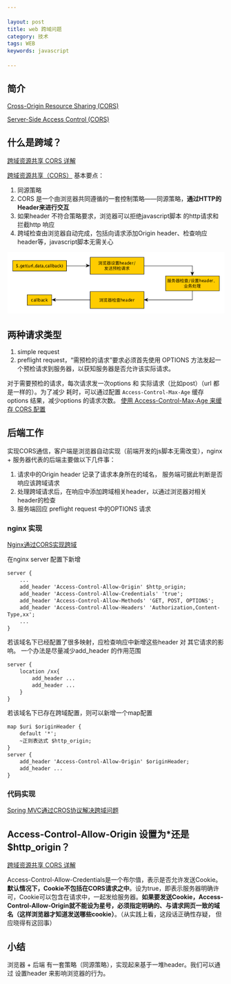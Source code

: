 ```yaml
---

layout: post
title: web 跨域问题
category: 技术
tags: WEB
keywords: javascript

---
```


## 简介

[Cross-Origin Resource Sharing (CORS)](https://developer.mozilla.org/en-US/docs/Web/HTTP/CORS)

[Server-Side Access Control (CORS)](https://developer.mozilla.org/en-US/docs/Web/HTTP/Server-Side_Access_Control)


## 什么是跨域？

[跨域资源共享 CORS 详解](http://www.ruanyifeng.com/blog/2016/04/cors.html)

[跨域资源共享（CORS）](https://www.alibabacloud.com/help/zh/doc-detail/31928.htm) 基本要点：

1. 同源策略
2. CORS 是一个由浏览器共同遵循的一套控制策略——同源策略，**通过HTTP的Header来进行交互**
3. 如果header 不符合策略要求，浏览器可以拒绝javascript脚本 的http请求和拦截http 响应
4. 跨域检查由浏览器自动完成，包括向请求添加Origin header、检查响应header等，javascript脚本无需关心


![](/public/upload/apache/cros_1.png)


## 两种请求类型

1. simple request
2.	preflight request，“需预检的请求”要求必须首先使用 OPTIONS   方法发起一个预检请求到服务器，以获知服务器是否允许该实际请求。 

对于需要预检的请求，每次请求发一次options 和 实际请求（比如post）（url 都是一样的）。为了减少 耗时，可以通过配置 `Access-Control-Max-Age` 缓存 options 结果，减少options 的请求次数。 [使用 Access-Control-Max-Age 来缓存 CORS 配置](https://www.web-tinker.com/article/20961.html)

## 后端工作

实现CORS通信，客户端是浏览器自动实现（前端开发的js脚本无需改变），nginx + 服务器代表的后端主要做以下几件事：

1. 请求中的Origin header 记录了请求本身所在的域名， 服务端可据此判断是否响应该跨域请求
2. 处理跨域请求后，在响应中添加跨域相关header，以通过浏览器对相关header的检查
3. 服务端回应 preflight request 中的OPTIONS 请求

### nginx 实现

[Nginx通过CORS实现跨域](http://www.yunweipai.com/archives/9381.html)

在nginx server 配置下新增

	server {
		...
		add_header 'Access-Control-Allow-Origin' $http_origin;
		add_header 'Access-Control-Allow-Credentials' 'true';
		add_header 'Access-Control-Allow-Methods' 'GET, POST, OPTIONS';
		add_header 'Access-Control-Allow-Headers' 'Authorization,Content-Type,xx';
		...
	}

若该域名下已经配置了很多映射，应检查响应中新增这些header 对 其它请求的影响。 一个办法是尽量减少add_header 的作用范围

	server {
		location /xx{
			add_header ...
			add_header ...
		}
	}
	
若该域名下已存在跨域配置，则可以新增一个map配置

	map $uri $originHeader {
        default '*';
        ~正则表达式 $http_origin;
    }
    server {
		add_header 'Access-Control-Allow-Origin' $originHeader;
		add_header ...
	}

### 代码实现

[Spring MVC通过CROS协议解决跨域问题](http://www.imooc.com/article/7719)

## Access-Control-Allow-Origin 设置为*还是$http_origin？

[跨域资源共享 CORS 详解](http://www.ruanyifeng.com/blog/2016/04/cors.html)

Access-Control-Allow-Credentials是一个布尔值，表示是否允许发送Cookie。**默认情况下，Cookie不包括在CORS请求之中**。设为true，即表示服务器明确许可，Cookie可以包含在请求中，一起发给服务器。**如果要发送Cookie，Access-Control-Allow-Origin就不能设为星号，必须指定明确的、与请求网页一致的域名（这样浏览器才知道发送哪些cookie）**。（从实践上看，这段话正确性存疑， 但应晓得有这回事）

## 小结

浏览器 + 后端 有一套策略（同源策略），实现起来基于一堆header。我们可以通过 设置header 来影响浏览器的行为。